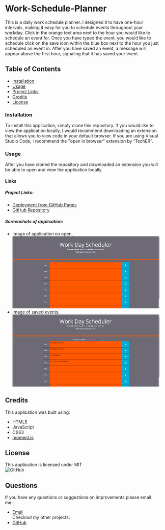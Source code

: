 # Work-Schedule-Planner
This is a daily work schedule planner. I designed it to have one-hour intervals, making it easy for you to schedule events throughout your workday. Click in the orange text area next to the hour you would like to schedule an event for. Once you have typed the event, you would like to schedule click on the save icon within the blue box next to the hour you just scheduled an event in. After you have saved an event, a message will appear above the first hour, signaling that it has saved your event.

## Table of Contents
- [Installation](#installation)  
- [Usage](#usage)  
- [Project Links](#project-links)  
- [Credits](#credits)  
- [License](#license)

### Installation
To install this application, simply clone this repository. If you would like to view the application locally, I would recommend downloading an extension that allows you to view code in your default browser. If you are using Visual Studio Code, I recommend the "open in browser" extension by “TechER”.

### Usage
After you have cloned the repository and downloaded an extension you will be able to open and view the application locally.

#### Links

##### Project Links:
- [Deployment from GitHub Pages](https://cameronheadlee.github.io/Work-Schedule-Planner/)  
- [GitHub Repository](https://github.com/CameronHeadlee/Work-Schedule-Planner)

##### Screenshots of application:
- Image of application on open. 
![Image of application on open](img/workschedule_1.png)   
- Image of saved events. 
![Image of saved events](img/workschedule_2.png)

## Credits
This application was built using:
- HTML5  
- JavaScript  
- CSS3  
- [moment.js](https://momentjs.com/)

## License
This application is licensed under MIT   
![GitHub](https://img.shields.io/github/license/CameronHeadlee/Work-Schedule-Planner)

## Questions
If you have any questions or suggestions on improvements please email me:    
- [Email](mailto:camhcodes11@gmail.com)  
Checkout my other projects:    
- [GitHub](https://github.com/CameronHeadlee?tab=repositories)
